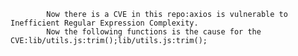 
            Now there is a CVE in this repo:axios is vulnerable to Inefficient Regular Expression Complexity.
            Now the following functions is the cause for the CVE:lib/utils.js:trim();lib/utils.js:trim();
            